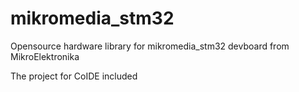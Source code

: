 mikromedia_stm32
================

Opensource hardware library for mikromedia_stm32 devboard from MikroElektronika

The project for CoIDE included
